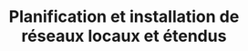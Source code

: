 ---
title: Planification et installation de réseaux locaux et étendus
description:  
titre: Planification et installation de réseaux locaux et étendus
desc: Lorem ipsum dolor sit amet, consectetur adipisicing elit. Maiores cum, aliquid! Consequatur quisquam vero eum!
identifiant: planification-et-installation-reseaux-locaux-et-etendus
icon: /img/ico/connected-devices.svg
---